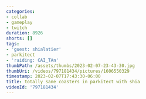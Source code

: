 ```yaml
---
categories:
- collab
- gameplay
- twitch
duration: 8926
shorts: []
tags:
- 'guest: shialatier'
- parkitect
- 'raiding: CAI_TAn'
thumbPath: /assets/thumbs/2023-02-07-23-43-30.jpg
thumbUri: /videos/797181434/pictures/1606550329
timestamp: 2023-02-07T17:43:30-06:00
title: totally sane coasters in parkitect with shia
videoId: '797181434'
---
```

